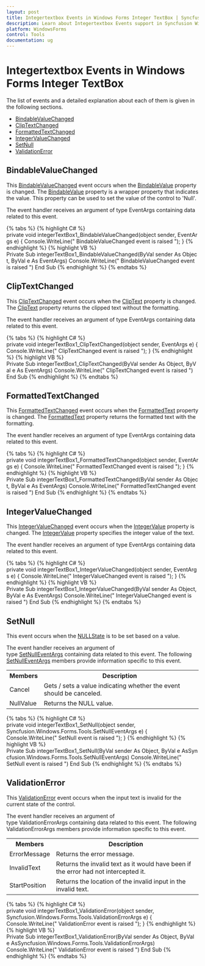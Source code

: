 ```yaml
---
layout: post
title: Integertextbox Events in Windows Forms Integer TextBox | Syncfusion
description: Learn about Integertextbox Events support in Syncfusion Windows Forms Integer TextBox control, its elements and more details.
platform: WindowsForms
control: Tools
documentation: ug
---
```


# Integertextbox Events in Windows Forms Integer TextBox

The list of events and a detailed explanation about each of them is given in the following sections.

* [BindableValueChanged](https://help.syncfusion.com/cr/windowsforms/Syncfusion.Windows.Forms.Tools.NumberTextBoxBase.html)
* [ClipTextChanged](https://help.syncfusion.com/cr/windowsforms/Syncfusion.Windows.Forms.Tools.NumberTextBoxBase.html)
* [FormattedTextChanged](https://help.syncfusion.com/cr/windowsforms/Syncfusion.Windows.Forms.Tools.NumberTextBoxBase.html)
* [IntegerValueChanged](https://help.syncfusion.com/cr/windowsforms/Syncfusion.Windows.Forms.Tools.IntegerTextBox.html)
* [SetNull](https://help.syncfusion.com/cr/windowsforms/Syncfusion.Windows.Forms.Tools.NumberTextBoxBase.html)
* [ValidationError](https://help.syncfusion.com/cr/windowsforms/Syncfusion.Windows.Forms.Tools.NumberTextBoxBase.html)

## BindableValueChanged

This [BindableValueChanged](https://help.syncfusion.com/cr/windowsforms/Syncfusion.Windows.Forms.Tools.NumberTextBoxBase.html) event occurs when the [BindableValue](https://help.syncfusion.com/cr/windowsforms/Syncfusion.Windows.Forms.Tools.NumberTextBoxBase.html#Syncfusion_Windows_Forms_Tools_NumberTextBoxBase_BindableValue) property is changed. The [BindableValue](https://help.syncfusion.com/cr/windowsforms/Syncfusion.Windows.Forms.Tools.NumberTextBoxBase.html#Syncfusion_Windows_Forms_Tools_NumberTextBoxBase_BindableValue) property is a wrapper property that indicates the value. This property can be used to set the value of the control to 'Null'.

The event handler receives an argument of type EventArgs containing data related to this event.

{% tabs %}
{% highlight C# %}
private void integerTextBox1_BindableValueChanged(object sender, EventArgs e)
{
    Console.WriteLine(" BindableValueChanged event is raised ");
}
{% endhighlight %}
{% highlight VB %}
Private Sub integerTextBox1_BindableValueChanged(ByVal sender As Object, ByVal e As EventArgs)
Console.WriteLine(" BindableValueChanged event is raised ")
End Sub
{% endhighlight %}
{% endtabs %}

## ClipTextChanged

This [ClipTextChanged](https://help.syncfusion.com/cr/windowsforms/Syncfusion.Windows.Forms.Tools.NumberTextBoxBase.html) event occurs when the [ClipText](https://help.syncfusion.com/cr/windowsforms/Syncfusion.Windows.Forms.Tools.NumberTextBoxBase.html#Syncfusion_Windows_Forms_Tools_NumberTextBoxBase_ClipText) property is changed. The [ClipText](https://help.syncfusion.com/cr/windowsforms/Syncfusion.Windows.Forms.Tools.NumberTextBoxBase.html#Syncfusion_Windows_Forms_Tools_NumberTextBoxBase_ClipText) property returns the clipped text without the formatting.

The event handler receives an argument of type EventArgs containing data related to this event.

{% tabs %}
{% highlight C# %}
private void integerTextBox1_ClipTextChanged(object sender, EventArgs e)
{
    Console.WriteLine(" ClipTextChanged event is raised ");
}
{% endhighlight %}
{% highlight VB %}
Private Sub integerTextBox1_ClipTextChanged(ByVal sender As Object, ByVal e As EventArgs)
Console.WriteLine(" ClipTextChanged event is raised ")
End Sub
{% endhighlight %}
{% endtabs %}

## FormattedTextChanged

This [FormattedTextChanged](https://help.syncfusion.com/cr/windowsforms/Syncfusion.Windows.Forms.Tools.NumberTextBoxBase.html) event occurs when the [FormattedText](https://help.syncfusion.com/cr/windowsforms/Syncfusion.Windows.Forms.Tools.NumberTextBoxBase.html#Syncfusion_Windows_Forms_Tools_NumberTextBoxBase_FormattedText) property is changed. The [FormattedText](https://help.syncfusion.com/cr/windowsforms/Syncfusion.Windows.Forms.Tools.NumberTextBoxBase.html#Syncfusion_Windows_Forms_Tools_NumberTextBoxBase_FormattedText) property returns the formatted text with the formatting.

The event handler receives an argument of type EventArgs containing data related to this event.

{% tabs %}
{% highlight C# %}
private void integerTextBox1_FormattedTextChanged(object sender, EventArgs e)
{
    Console.WriteLine(" FormattedTextChanged event is raised ");
}
{% endhighlight %}
{% highlight VB %}
Private Sub integerTextBox1_FormattedTextChanged(ByVal sender As Object, ByVal e As EventArgs)
Console.WriteLine(" FormattedTextChanged event is raised ")
End Sub
{% endhighlight %}
{% endtabs %}

## IntegerValueChanged

This [IntegerValueChanged](https://help.syncfusion.com/cr/windowsforms/Syncfusion.Windows.Forms.Tools.IntegerTextBox.html) event occurs when the [IntegerValue](https://help.syncfusion.com/cr/windowsforms/Syncfusion.Windows.Forms.Tools.IntegerTextBox.html#Syncfusion_Windows_Forms_Tools_IntegerTextBox_IntegerValue) property is changed. The [IntegerValue](https://help.syncfusion.com/cr/windowsforms/Syncfusion.Windows.Forms.Tools.IntegerTextBox.html#Syncfusion_Windows_Forms_Tools_IntegerTextBox_IntegerValue) property specifies the integer value of the text.

The event handler receives an argument of type EventArgs containing data related to this event.

{% tabs %}
{% highlight C# %}
private void integerTextBox1_IntegerValueChanged(object sender, EventArgs e)
{
    Console.WriteLine(" IntegerValueChanged event is raised ");
}
{% endhighlight %}
{% highlight VB %}
Private Sub integerTextBox1_IntegerValueChanged(ByVal sender As Object, ByVal e As EventArgs)
Console.WriteLine(" IntegerValueChanged event is raised ")
End Sub
{% endhighlight %}
{% endtabs %}

## SetNull

This event occurs when the [NULLState](https://help.syncfusion.com/cr/windowsforms/Syncfusion.Windows.Forms.Tools.NumberTextBoxBase.html#Syncfusion_Windows_Forms_Tools_NumberTextBoxBase_NullState) is to be set based on a value.

The event handler receives an argument of type [SetNullEventArgs](https://help.syncfusion.com/cr/windowsforms/Syncfusion.Windows.Forms.Tools.SetNullEventArgs.html) containing data related to this event. The following [SetNullEventArgs](https://help.syncfusion.com/cr/windowsforms/Syncfusion.Windows.Forms.Tools.SetNullEventArgs.html) members provide information specific to this event.

<table>
<tr>
<th>
Members</th><th>
Description</th></tr>
<tr>
<td>
Cancel</td><td>
Gets / sets a value indicating whether the event should be canceled.</td></tr>
<tr>
<td>
NullValue</td><td>
Returns the NULL value.</td></tr>
</table>

{% tabs %}
{% highlight C# %}
private void integerTextBox1_SetNull(object sender, Syncfusion.Windows.Forms.Tools.SetNullEventArgs e)
{
    Console.WriteLine(" SetNull event is raised ");
}
{% endhighlight %}
{% highlight VB %}
Private Sub integerTextBox1_SetNull(ByVal sender As Object, ByVal e AsSyncfusion.Windows.Forms.Tools.SetNullEventArgs)
Console.WriteLine(" SetNull event is raised ")
End Sub
{% endhighlight %}
{% endtabs %}

## ValidationError

This [ValidationError](https://help.syncfusion.com/cr/windowsforms/Syncfusion.Windows.Forms.Tools.NumberTextBoxBase.html) event occurs when the input text is invalid for the current state of the control.

The event handler receives an argument of type ValidationErrorArgs containing data related to this event. The following ValidationErrorArgs members provide information specific to this event.

<table>
<tr>
<th>
Members</th><th>
Description</th></tr>
<tr>
<td>
ErrorMessage</td><td>
Returns the error message.</td></tr>
<tr>
<td>
InvalidText</td><td>
Returns the invalid text as it would have been if the error had not intercepted it.</td></tr>
<tr>
<td>
StartPosition</td><td>
Returns the location of the invalid input in the invalid text.</td></tr>
</table>

{% tabs %}
{% highlight C# %}
private void integerTextBox1_ValidationError(object sender, Syncfusion.Windows.Forms.Tools.ValidationErrorArgs e)
{
    Console.WriteLine(" ValidationError event is raised ");
}
{% endhighlight %}
{% highlight VB %}
Private Sub integerTextBox1_ValidationError(ByVal sender As Object, ByVal e AsSyncfusion.Windows.Forms.Tools.ValidationErrorArgs)
Console.WriteLine(" ValidationError event is raised ")
End Sub
{% endhighlight %}
{% endtabs %}
